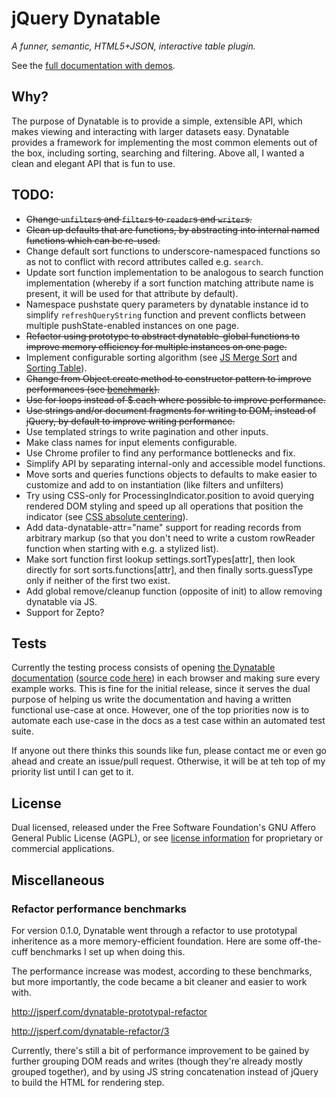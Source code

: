 # jQuery Dynatable

*A funner, semantic, HTML5+JSON, interactive table plugin.*

See the [full documentation with demos](http://www.dynatable.com).

## Why?

The purpose of Dynatable is to provide a simple, extensible API, which
makes viewing and interacting with larger datasets easy. Dynatable
provides a framework for implementing the most common elements out of
the box, including sorting, searching and filtering. Above
all, I wanted a clean and elegant API that is fun to use.

## TODO:

* ~~Change `unfilter`s and `filter`s to `reader`s and `writer`s.~~
* ~~Clean up defaults that are functions, by abstracting into internal
  named functions which can be re-used.~~
* Change default sort functions to underscore-namespaced functions so as
  not to conflict with record attributes called e.g. `search`.
* Update sort function implementation to be analogous to search function
  implementation (whereby if a sort function matching attribute name is
  present, it will be used for that attribute by default).
* Namespace pushstate query parameters by dynatable instance id to
  simplify `refreshQueryString` function and prevent conflicts between
  multiple pushState-enabled instances on one page.
* ~~Refactor using prototype to abstract dynatable-global functions to
  improve memory efficiency for multiple instances on one page.~~
* Implement configurable sorting algorithm (see
  [JS Merge Sort](http://en.literateprograms.org/Merge_sort_%28JavaScript%29) and [Sorting Table](http://blog.vjeux.com/2010/javascript/javascript-sorting-table.html)).
* ~~Change from Object.create method to constructor pattern to improve
  performances (see
  [benchmark](http://jsperf.com/object-create-vs-constructor-vs-object-literal/7)).~~
* ~~Use for loops instead of $.each where possible to improve
  performance.~~
* ~~Use strings and/or document fragments for writing to DOM, instead of
  jQuery, by default to improve writing performance.~~
* Use templated strings to write pagination and other inputs.
* Make class names for input elements configurable.
* Use Chrome profiler to find any performance bottlenecks and fix.
* Simplify API by separating internal-only and accessible model
  functions.
* Move sorts and queries functions objects to defaults to make easier to
  customize and add to on instantiation (like filters and unfilters)
* Try using CSS-only for ProcessingIndicator.position to avoid querying
  rendered DOM styling and speed up all operations that position the
  indicator (see [CSS absolute
  centering](http://codepen.io/shshaw/full/gEiDt)).
* Add data-dynatable-attr="name" support for reading records from
  arbitrary markup (so that you don't need to write a custom rowReader
  function when starting with e.g. a stylized list).
* Make sort function first lookup settings.sortTypes[attr], then look
  directly for sort sorts.functions[attr], and then finally
  sorts.guessType only if neither of the first two exist.
* Add global remove/cleanup function (opposite of init) to allow
  removing dynatable via JS.
* Support for Zepto?

## Tests

Currently the testing process consists of opening [the Dynatable
documentation](http://os.alfajango.com/dynatable)
([source code
here](https://github.com/alfajango/alfajango.github.com/blob/master/_posts/2012-01-09-dynatable.md)) in
each browser and making sure every example works. This is fine for the
initial release, since it serves the dual purpose of helping us write
the documentation and having a written functional use-case at once.
However, one of the top priorities now is to automate each use-case in
the docs as a test case within an automated test suite.

If anyone out there thinks this sounds like fun, please contact me or
even go ahead and create an issue/pull request. Otherwise, it will be at
teh top of my priority list until I can get to it.

## License

Dual licensed, released under the Free Software Foundation's
GNU Affero General Public License (AGPL), or see [license
information](http://www.dynatable.com/license) for proprietary or
commercial applications.

## Miscellaneous

### Refactor performance benchmarks

For version 0.1.0, Dynatable went through a refactor to use prototypal
inheritence as a more memory-efficient foundation. Here are some
off-the-cuff benchmarks I set up when doing this.

The performance increase was modest, according to these benchmarks, but
more importantly, the code became a bit cleaner and easier to work with.

http://jsperf.com/dynatable-prototypal-refactor

http://jsperf.com/dynatable-refactor/3

Currently, there's still a bit of performance improvement to be gained
by further grouping DOM reads and writes (though they're already mostly
grouped together), and by using JS string concatenation instead of
jQuery to build the HTML for rendering step.
